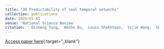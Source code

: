 ```yaml
---
title: "30 Predictability of real temporal networks"
collection: publications
date: 2020-01-01
venue: 'National Science Review'
citation: ' Disheng Tang,  Wenbo Du,  Louis Shekhtman,  Yijie Wang,  Shlomo Havlin,  Xianbin Cao,  Gang Yan, &quot;Predictability of real temporal networks.&quot; National Science Review, 2020.'
---
```

[Access paper here](https://academic.oup.com/nsr/article/7/5/929/5731923?login=true){:target="_blank"}
